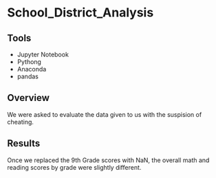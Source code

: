 # School_District_Analysis

## Tools
 * Jupyter Notebook
 * Pythong
 * Anaconda
 * pandas
 
## Overview
We were asked to evaluate the data given to us with the suspision of cheating.

## Results
Once we replaced the 9th Grade scores with NaN, the overall math and reading scores by grade were slightly different. 

